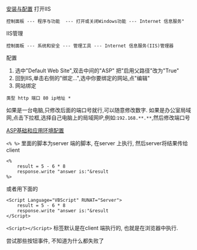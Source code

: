 [安装与配置](http://www.jb51.net/article/29787.htm)
打开IIS
```
控制面板 --- 程序与功能  --- 打开或关闭Windows功能 --- Internet 信息服务"
```

IIS管理
```
控制面板 --- 系统和安全 --- 管理工具 --- Internet 信息服务(IIS)管理器
```

配置
1. 选中"Default Web Site",双击中间的"ASP" 把"启用父路径"改为"True"
1. 回到IIS,单击右侧的"绑定...",选中你要绑定的网站,点"编辑"
1. 网站绑定
```
类型 http 端口 80 ip地址 *
```
如果是一台电脑,只修改后面的端口号就行,可以随意修改数字.
如果是办公室局域网,点击下拉框,选择自己电脑上的局域网IP,例如:`192.168.**.**`,然后修改端口号

[ASP基础和应用环境配置](http://www.doc88.com/p-7804749230148.html)

`<% %>` 里面的脚本为server 端的脚本, 在server 上执行, 然后server将结果传给client
```
<%
	result = 5 - 6 * 8
	response.write "answer is:"&result
%>
```
或者用下面的
```
<Script Language="VBScript" RUNAT="Server">
	result = 5 - 6 * 8
	response.write "answer is:"&result
</Script>
```

`<Script></Script>` 标签默认是在client 端执行的, 也就是在浏览器中执行.

尝试那些按钮事件, 不知道为什么都失败了
